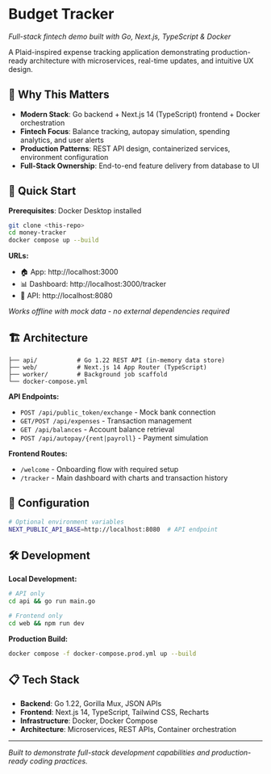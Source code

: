 # Budget Tracker
*Full-stack fintech demo built with Go, Next.js, TypeScript & Docker*

A Plaid-inspired expense tracking application demonstrating production-ready architecture with microservices, real-time updates, and intuitive UX design.

## 🎯 Why This Matters
- **Modern Stack**: Go backend + Next.js 14 (TypeScript) frontend + Docker orchestration
- **Fintech Focus**: Balance tracking, autopay simulation, spending analytics, and user alerts
- **Production Patterns**: REST API design, containerized services, environment configuration
- **Full-Stack Ownership**: End-to-end feature delivery from database to UI

## 🚀 Quick Start
**Prerequisites**: Docker Desktop installed

```bash
git clone <this-repo>
cd money-tracker
docker compose up --build
```

**URLs:**
- 🏠 App: http://localhost:3000
- 📊 Dashboard: http://localhost:3000/tracker  
- 🔧 API: http://localhost:8080

*Works offline with mock data - no external dependencies required*


## 🏗️ Architecture

```
├── api/           # Go 1.22 REST API (in-memory data store)
├── web/           # Next.js 14 App Router (TypeScript)
├── worker/        # Background job scaffold
└── docker-compose.yml
```

**API Endpoints:**
- `POST /api/public_token/exchange` - Mock bank connection
- `GET/POST /api/expenses` - Transaction management  
- `GET /api/balances` - Account balance retrieval
- `POST /api/autopay/{rent|payroll}` - Payment simulation

**Frontend Routes:**
- `/welcome` - Onboarding flow with required setup
- `/tracker` - Main dashboard with charts and transaction history

## 🔧 Configuration

```bash
# Optional environment variables
NEXT_PUBLIC_API_BASE=http://localhost:8080  # API endpoint
```

## 🛠️ Development

**Local Development:**
```bash
# API only
cd api && go run main.go

# Frontend only  
cd web && npm run dev
```

**Production Build:**
```bash
docker compose -f docker-compose.prod.yml up --build
```


## 📋 Tech Stack
- **Backend**: Go 1.22, Gorilla Mux, JSON APIs
- **Frontend**: Next.js 14, TypeScript, Tailwind CSS, Recharts
- **Infrastructure**: Docker, Docker Compose
- **Architecture**: Microservices, REST APIs, Container orchestration

---
*Built to demonstrate full-stack development capabilities and production-ready coding practices.*

